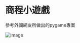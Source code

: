 # 商程小遊戲
參考外國網友所做出的pygame專案

![image](https://github.com/J-WTY/Pygame-Project/assets/76650384/2b3c76b4-33e9-4f96-9e3f-6613d28bc8b1)
